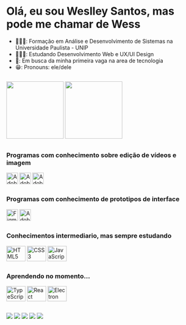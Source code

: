<h1>Olá, eu sou Weslley Santos, mas pode me chamar de Wess</h1>

- 👨🏾‍🎓: Formação em Análise e Desenvolvimento de Sistemas na Universidade Paulista -  UNIP
- 👩🏾‍💻: Estudando Desenvolvimento Web e UX/UI Design
- 🔭: Em busca da minha primeira vaga na area de tecnologia
- 😁: Pronouns: ele/dele

##

<div>
  <a href="https://github.com/wesshstos"></a>
  <img height="150em" src="https://github-readme-stats.vercel.app/api?username=wesshstos&show_icons=true&theme=tokyonight&include_all_commits=true&count_privete=true)">
  <img height="150em" src="https://github-readme-stats.vercel.app/api/top-langs/?username=wesshstos&layout=compact&langs_count=16&theme=tokyonight">
</div>

##

<div>
  <h3>Programas com conhecimento sobre edição de vídeos e imagem</h3>
  <img align="center" alt="Adobe After Effects" height="30" width="30" src="https://cdn.jsdelivr.net/gh/devicons/devicon/icons/aftereffects/aftereffects-original.svg"/>
  <img align="center" alt="Adobe Premiere" height="30" width="30" src="https://cdn.jsdelivr.net/gh/devicons/devicon/icons/premierepro/premierepro-original.svg"/>
  <img align="center" alt="Adobe Photoshop" height="30" width="30" src="https://cdn.jsdelivr.net/gh/devicons/devicon/icons/photoshop/photoshop-line.svg"/>
</div>

##

<div>
  <h3>Programas com conhecimento de prototipos de interface</h3>
  <img align="center" alt="Figma" height="30" width="30" src="https://cdn.jsdelivr.net/gh/devicons/devicon/icons/figma/figma-original.svg"/>
  <img align="center" alt="Adobe XD" height="30" width="30" src="https://cdn.jsdelivr.net/gh/devicons/devicon/icons/xd/xd-plain.svg"/>
</div>

##

<div>
  <h3>Conhecimentos intermediario, mas sempre estudando</h3>
  <img align="center" alt="HTML5" height="40" width="50" src="https://cdn.jsdelivr.net/gh/devicons/devicon/icons/html5/html5-plain-wordmark.svg"/>
  <img align="center" alt="CSS3" height="40" width="50" src="https://cdn.jsdelivr.net/gh/devicons/devicon/icons/css3/css3-plain-wordmark.svg"/>
  <img align="center" alt="JavaScript" height="40" width="50" src="https://cdn.jsdelivr.net/gh/devicons/devicon/icons/javascript/javascript-original.svg" />
</div>

##

<div>
  <h3>Aprendendo no momento...</h3>
  <img align="center" alt="TypeScript" height="40" width="50" src="https://cdn.jsdelivr.net/gh/devicons/devicon/icons/typescript/typescript-plain.svg" />
  <img align="center" alt="React" height="40" width="50" src="https://cdn.jsdelivr.net/gh/devicons/devicon/icons/react/react-original-wordmark.svg" />
  <img align="center" alt="Electron" height="40" width="50" src="https://cdn.jsdelivr.net/gh/devicons/devicon/icons/electron/electron-original.svg" />
</div>

##

<div>
  <a href="https://www.instagram.com/wesshstos/" target="_blank"><img src="https://img.shields.io/badge/Instagram-E4405F?style=for-the-badge&logo=instagram&logoColor=white" target="_blank" /></a>
  <a href="https://twitter.com/leloninoo" target="_blank"><img src="https://img.shields.io/badge/Twitter-1DA1F2?style=for-the-badge&logo=twitter&logoColor=white" target="_blank" /></a>
  <a href="https://t.me/lelonino" target="_blank"><img src="https://img.shields.io/badge/Telegram-2CA5E0?style=for-the-badge&logo=telegram&logoColor=white" target="_blank" /></a>
  <a href="weslleyhstos@gmail.com" target="_blank"><img src="https://img.shields.io/badge/Gmail-D14836?style=for-the-badge&logo=gmail&logoColor=white" target="_blank" /></a>
  <a href="https://wa.me/5513974010503" target="_blank"><img src="https://img.shields.io/badge/WhatsApp-25D366?style=for-the-badge&logo=whatsapp&logoColor=white" target="_blank" /></a>  
</div>
